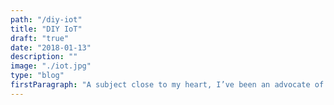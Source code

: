 ```yaml
---
path: "/diy-iot"
title: "DIY IoT"
draft: "true"
date: "2018-01-13"
description: ""
image: "./iot.jpg"
type: "blog"
firstParagraph: "A subject close to my heart, I’ve been an advocate of DIY IoT after investigating this during my degree, and gave a short talk on the subject. This post will cover how I have created my own IoT devices that mimic or improve on the consumer products for (usually) much cheaper. I’ll talk about the processing I go through when prototyping and implementing embedded devices around my home."
---
```

